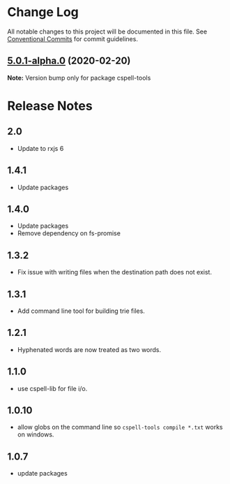 # Change Log

All notable changes to this project will be documented in this file.
See [Conventional Commits](https://conventionalcommits.org) for commit guidelines.

## [5.0.1-alpha.0](https://github.com/streetsidesoftware/cspell/compare/cspell-tools@4.1.12...cspell-tools@5.0.1-alpha.0) (2020-02-20)

**Note:** Version bump only for package cspell-tools





# Release Notes

## 2.0
* Update to rxjs 6
## 1.4.1
* Update packages

## 1.4.0
* Update packages
* Remove dependency on fs-promise

## 1.3.2
* Fix issue with writing files when the destination path does not exist.

## 1.3.1
* Add command line tool for building trie files.

## 1.2.1
* Hyphenated words are now treated as two words.

## 1.1.0
* use cspell-lib for file i/o.

## 1.0.10
* allow globs on the command line so `cspell-tools compile *.txt` works on windows.

## 1.0.7
* update packages
